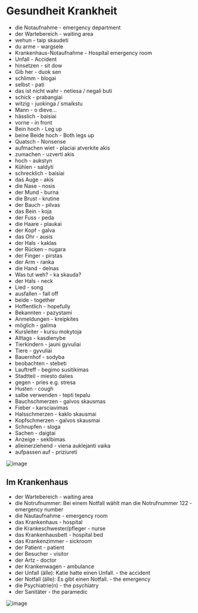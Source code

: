 # Gesundheit Krankheit




- die Notaufnahme - emergency department
- der Wartebereich - waiting area
- wehun - taip skaudeti
- du arme - wargsele
- Krankenhaus-Notaufnahme - Hospital emergency room
- Unfall - Accident
- hinsetzen - sit dow
- Gib her - duok sen
- schlimm - blogai
- selbst - pati
- das ist nicht wahr - netiesa / negali buti
- schick - prabangiai
- witzig - juokinga / smaikstu
- Mann - o dieve...
- hässlich - baisiai
- vorne - in front
- Bein hoch - Leg up
- beine Beide hoch - Both legs up
- Quatsch - Nonsense
- aufmachen wiet - placiai atverkite akis
- zumachen - uzverti akis
- hoch - aukstyn
- Kühlen - saldyti
- schrecklich - baisiai
- das Auge - akis
- die Nase - nosis
- der Mund - burna
- die Brust - krutine
- der Bauch - pilvas
- das Bein - koja
- der Fuss - peda
- die Haare - plaukai
- der Kopf - galva
- das Ohr - ausis
- der Hals - kaklas
- der Rücken - nugara
- der Finger - pirstas
- der Arm - ranka
- die Hand - delnas
- Was tut weh? - ka skauda?
- der Hals - neck
- Lied - song
- ausfallen - fall off
- beide - together
- Hoffentlich - hopefully
- Bekannten - pazystami
- Anmeldungen - kreipkites
- möglich - galima
- Kursleiter - kursu mokytoja
- Alltags - kasdienybe
- Tierkindern - jauni gyvuliai
- Tiere - gyvuliai
- Bauernhof - sodyba
- beobachten - stebeti
- Lauftreff - begimo susitikimas
- Stadtteil - miesto dalies
- gegen - pries e.g. stresa
- Husten - cough
- salbe verwenden - tepti tepalu
- Bauchschmerzen - galvos skausmas
- Fieber - karsciavimas
- Halsschmerzen - kaklo skausmai
- Kopfschmerzen - galvos skausmai
- Schnupfen - sloga
- Sachen - daigtai
- Anzeige - seklbimas
- alleinerziehend - viena auklejanti vaika
- aufpassen auf - priziureti

![image](https://github.com/petrasvestartas/german_language/assets/18013985/2d55b821-094d-4015-9ebb-814bcb684c5e)

## Im Krankenhaus
-  der Wartebereich - waiting area
-  die Notrufnummer: Bei einem Notfall wählt man die Notrufnummer 122 - emergency number
-  die Nautaufnahme - emergency room
-  das Krankenhaus - hospital
-  die Krankeschwester/pfleger - nurse
-  das Krankenhausbett - hospital bed
-  das Krankenzimmer - sickroom
-  der Patient - patient
-  der Besucher - visitor
-  der Artz - doctor
-  der Krankenwagen - ambulance
-  der Unfall (älle): Katie hatte einen Unfall. - the accident
-  der Notfall (älle): Es gibt einen Notfall. - the emergency
-  die Psychiatrie(n) - the psychiatry
-  der Sanitäter - the paramedic  

![image](https://github.com/petrasvestartas/german_language/assets/18013985/68745711-4e24-4d00-8bcd-4a362b54aaef)


